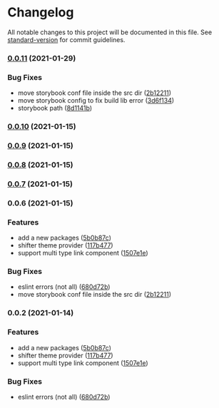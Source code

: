 # Changelog

All notable changes to this project will be documented in this file. See [standard-version](https://github.com/conventional-changelog/standard-version) for commit guidelines.

### [0.0.11](https://github.com/digitalcube/galaxy/compare/@galaxy/shifter@v0.0.2...@galaxy/shifter@v0.0.11) (2021-01-29)


### Bug Fixes

* move storybook conf file inside the src dir ([2b12211](https://github.com/digitalcube/galaxy/commit/2b12211363d60659624b75e02816fa8cbce7875f))
* move storybook config to fix build lib error ([3d6f134](https://github.com/digitalcube/galaxy/commit/3d6f1342a2e72394fd96fcf89aff0363af0ac71f))
* storybook path ([8d1141b](https://github.com/digitalcube/galaxy/commit/8d1141bbc2055a14a1379b05150e74e1b29d62ec))

### [0.0.10](https://github.com/digitalcube/galaxy/compare/@galaxy/shifter@v0.0.9...@galaxy/shifter@v0.0.10) (2021-01-15)

### [0.0.9](https://github.com/digitalcube/galaxy/compare/@galaxy/shifter@v0.0.8...@galaxy/shifter@v0.0.9) (2021-01-15)

### [0.0.8](https://github.com/digitalcube/galaxy/compare/@galaxy/shifter@v0.0.7...@galaxy/shifter@v0.0.8) (2021-01-15)

### [0.0.7](https://github.com/digitalcube/galaxy/compare/@galaxy/shifter@v0.0.6...@galaxy/shifter@v0.0.7) (2021-01-15)

### 0.0.6 (2021-01-15)


### Features

* add a new packages ([5b0b87c](https://github.com/digitalcube/galaxy/commit/5b0b87ce3b668334be8e8c74d05acf0870c8d051))
* shifter theme provider ([117b477](https://github.com/digitalcube/galaxy/commit/117b477ae1bf58d25bdb1ad205c74970647f77d7))
* support multi type link component ([1507e1e](https://github.com/digitalcube/galaxy/commit/1507e1ee538028ab099c0936daefb9a30fbae1dc))


### Bug Fixes

* eslint errors (not all) ([680d72b](https://github.com/digitalcube/galaxy/commit/680d72b530788089eb8fe72eb8eb5d5ef7beb91a))
* move storybook conf file inside the src dir ([2b12211](https://github.com/digitalcube/galaxy/commit/2b12211363d60659624b75e02816fa8cbce7875f))

### 0.0.2 (2021-01-14)


### Features

* add a new packages ([5b0b87c](https://github.com/digitalcube/galaxy/commit/5b0b87ce3b668334be8e8c74d05acf0870c8d051))
* shifter theme provider ([117b477](https://github.com/digitalcube/galaxy/commit/117b477ae1bf58d25bdb1ad205c74970647f77d7))
* support multi type link component ([1507e1e](https://github.com/digitalcube/galaxy/commit/1507e1ee538028ab099c0936daefb9a30fbae1dc))


### Bug Fixes

* eslint errors (not all) ([680d72b](https://github.com/digitalcube/galaxy/commit/680d72b530788089eb8fe72eb8eb5d5ef7beb91a))

